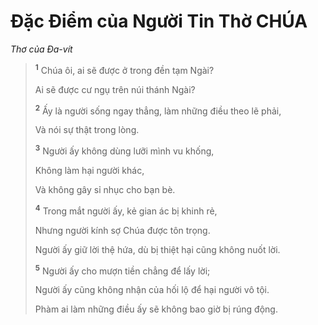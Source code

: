 # Ðặc Ðiểm của Người Tin Thờ CHÚA

_Thơ của Ða-vít_

> <sup><b>1</b></sup> Chúa ôi, ai sẽ được ở trong đền tạm Ngài?
>
> Ai sẽ được cư ngụ trên núi thánh Ngài?
>
> <sup><b>2</b></sup> Ấy là người sống ngay thẳng, làm những điều theo lẽ phải,
>
> Và nói sự thật trong lòng.
>
> <sup><b>3</b></sup> Người ấy không dùng lưỡi mình vu khống,
>
> Không làm hại người khác,
>
> Và không gây sỉ nhục cho bạn bè.
>
> <sup><b>4</b></sup> Trong mắt người ấy, kẻ gian ác bị khinh rẻ,
>
> Nhưng người kính sợ Chúa được tôn trọng.
>
> Người ấy giữ lời thệ hứa, dù bị thiệt hại cũng không nuốt lời.
>
> <sup><b>5</b></sup> Người ấy cho mượn tiền chẳng để lấy lời;
>
> Người ấy cũng không nhận của hối lộ để hại người vô tội.
>
> Phàm ai làm những điều ấy sẽ không bao giờ bị rúng động.
